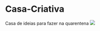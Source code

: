 # Casa-Criativa
Casa de ideias para fazer na quarentena
<img src="https://i.imgur.com/6nWZy1V.png"/>
